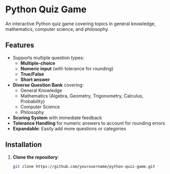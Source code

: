 # Python Quiz Game

An interactive Python quiz game covering topics in general knowledge, mathematics, computer science, and philosophy.

## Features

- Supports multiple question types:
  - **Multiple-choice**
  - **Numeric input** (with tolerance for rounding)
  - **True/False**
  - **Short answer**
- **Diverse Question Bank** covering:
  - General Knowledge
  - Mathematics (Algebra, Geometry, Trigonometry, Calculus, Probability)
  - Computer Science
  - Philosophy
- **Scoring System** with immediate feedback
- **Tolerance Handling** for numeric answers to account for rounding errors
- **Expandable**: Easily add more questions or categories

## Installation

1. **Clone the repository**:

   ```bash
   git clone https://github.com/yourusername/python-quiz-game.git
